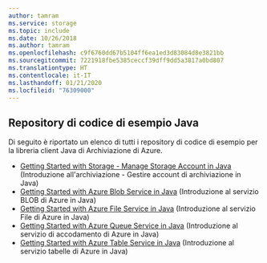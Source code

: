 ```yaml
---
author: tamram
ms.service: storage
ms.topic: include
ms.date: 10/26/2018
ms.author: tamram
ms.openlocfilehash: c9f6760dd67b5104ff6ea1ed3d83084d8e3821bb
ms.sourcegitcommit: 7221918fbe5385ceccf39dff9dd5a3817a0bd807
ms.translationtype: HT
ms.contentlocale: it-IT
ms.lasthandoff: 01/21/2020
ms.locfileid: "76309000"
---
```

## <a name="java-sample-code-repositories"></a>Repository di codice di esempio Java

Di seguito è riportato un elenco di tutti i repository di codice di esempio per la libreria client Java di Archiviazione di Azure.

* [Getting Started with Storage - Manage Storage Account in Java](https://github.com/Azure-Samples/storage-java-manage-storage-accounts) (Introduzione all'archiviazione - Gestire account di archiviazione in Java)
* [Getting Started with Azure Blob Service in Java](https://github.com/Azure-Samples/storage-blob-java-getting-started) (Introduzione al servizio BLOB di Azure in Java)
* [Getting Started with Azure File Service in Java](https://github.com/Azure-Samples/storage-file-java-getting-started) (Introduzione al servizio File di Azure in Java)
* [Getting Started with Azure Queue Service in Java](https://github.com/Azure-Samples/storage-queue-java-getting-started) (Introduzione al servizio di accodamento di Azure in Java)
* [Getting Started with Azure Table Service in Java](https://github.com/Azure-Samples/storage-table-java-getting-started) (Introduzione al servizio tabelle di Azure in Java)
